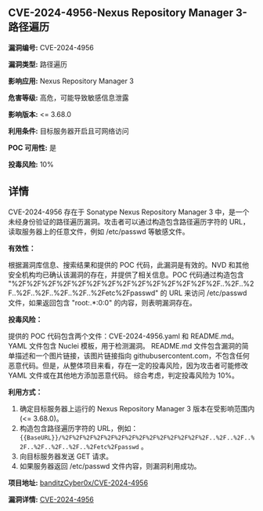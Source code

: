 ## CVE-2024-4956-Nexus Repository Manager 3-路径遍历

**漏洞编号:** CVE-2024-4956

**漏洞类型:** 路径遍历

**影响应用:** Nexus Repository Manager 3

**危害等级:** 高危，可能导致敏感信息泄露

**影响版本:** <= 3.68.0

**利用条件:** 目标服务器开启且可网络访问

**POC 可用性:** 是

**投毒风险:** 10%

## 详情

CVE-2024-4956 存在于 Sonatype Nexus Repository Manager 3 中，是一个未经身份验证的路径遍历漏洞。攻击者可以通过构造包含路径遍历字符的 URL，读取服务器上的任意文件，例如 /etc/passwd 等敏感文件。 

**有效性：**

根据漏洞库信息、搜索结果和提供的 POC 代码，此漏洞是有效的。NVD 和其他安全机构均已确认该漏洞的存在，并提供了相关信息。POC 代码通过构造包含 "%2F%2F%2F%2F%2F%2F%2F%2F%2F%2F%2F%2F%2F%2F..%2F..%2F..%2F..%2F..%2F..%2F..%2Fetc%2Fpasswd" 的 URL 来访问 /etc/passwd 文件，如果返回包含 "root:.*:0:0" 的内容，则表明漏洞存在。

**投毒风险：**

提供的 POC 代码包含两个文件：CVE-2024-4956.yaml 和 README.md。YAML 文件包含 Nuclei 模板，用于检测漏洞。 README.md 文件包含漏洞的简单描述和一个图片链接，该图片链接指向 githubusercontent.com，不包含任何恶意代码。但是，从整体项目来看，存在一定的投毒风险，因为攻击者可能修改 YAML 文件或在其他地方添加恶意代码。 综合考虑，判定投毒风险为 10%。

**利用方式：**

1.  确定目标服务器上运行的 Nexus Repository Manager 3 版本在受影响范围内 (<= 3.68.0)。
2.  构造包含路径遍历字符的 URL，例如：`{{BaseURL}}/%2F%2F%2F%2F%2F%2F%2F%2F%2F%2F%2F%2F%2F%2F..%2F..%2F..%2F..%2F..%2F..%2F..%2Fetc%2Fpasswd` 。
3.  向目标服务器发送 GET 请求。
4.  如果服务器返回 /etc/passwd 文件内容，则漏洞利用成功。

**项目地址:** [banditzCyber0x/CVE-2024-4956](https://github.com/banditzCyber0x/CVE-2024-4956)

**漏洞详情:** [CVE-2024-4956](https://nvd.nist.gov/vuln/detail/CVE-2024-4956)
